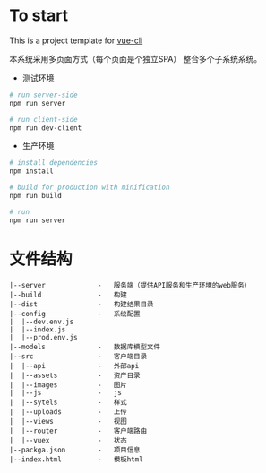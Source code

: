 # To start
This is a project template for [vue-cli](https://github.com/vuejs/vue-cli)

本系统采用多页面方式（每个页面是个独立SPA） 整合多个子系统系统。

* 测试环境
``` bash
# run server-side
npm run server

# run client-side
npm run dev-client


```

* 生产环境
```bash
# install dependencies
npm install

# build for production with minification
npm run build

# run
npm run server

```



# 文件结构
```
|--server             -   服务端（提供API服务和生产环境的web服务）
|--build              -   构建
|--dist               -   构建结果目录
|--config             -   系统配置
|  |--dev.env.js
|  |--index.js 
|  |--prod.env.js 
|--models             -   数据库模型文件
|--src                -   客户端目录
|  |--api             -   外部api
|  |--assets          -   资产目录
|  |--images          -   图片
|  |--js              -   js
|  |--sytels          -   样式
|  |--uploads         -   上传
|  |--views           -   视图
|  |--router          -   客户端路由
|  |--vuex            -   状态
|--packga.json        -   项目信息
|--index.html         -   模板html

```



